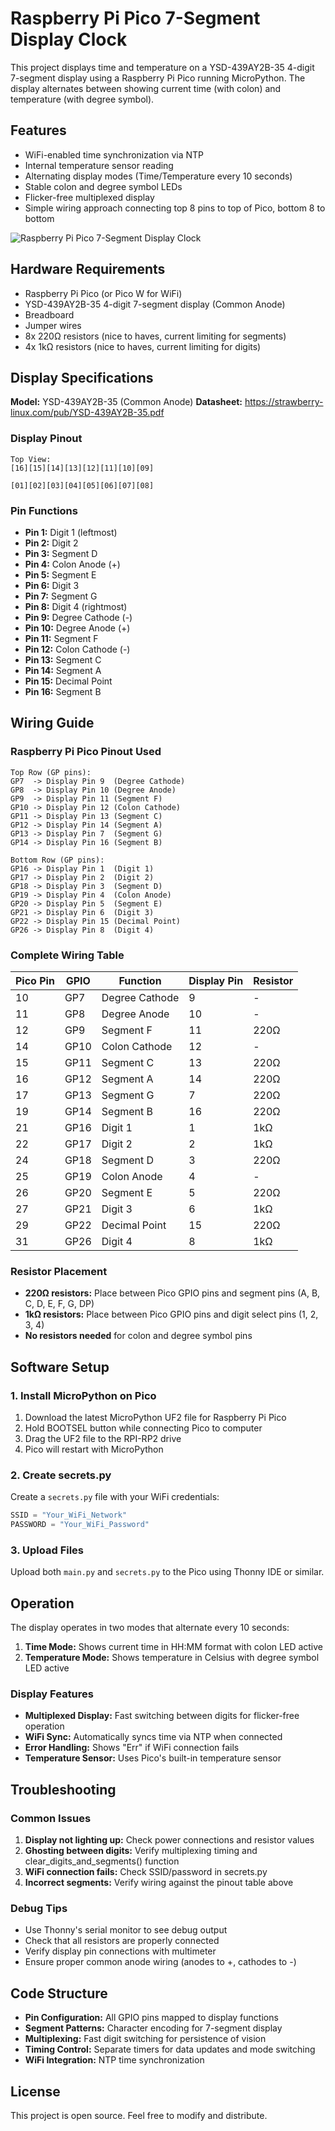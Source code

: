 
# Raspberry Pi Pico 7-Segment Display Clock

This project displays time and temperature on a YSD-439AY2B-35 4-digit 7-segment display using a Raspberry Pi Pico running MicroPython. The display alternates between showing current time (with colon) and temperature (with degree symbol).

## Features

- WiFi-enabled time synchronization via NTP
- Internal temperature sensor reading
- Alternating display modes (Time/Temperature every 10 seconds)
- Stable colon and degree symbol LEDs
- Flicker-free multiplexed display
- Simple wiring approach connecting top 8 pins to top of Pico, bottom 8 to bottom

![Raspberry Pi Pico 7-Segment Display Clock](attached_assets/IMG_4442_1753983734378.jpeg)

## Hardware Requirements

- Raspberry Pi Pico (or Pico W for WiFi)
- YSD-439AY2B-35 4-digit 7-segment display (Common Anode)
- Breadboard
- Jumper wires
- 8x 220Ω resistors (nice to haves, current limiting for segments)
- 4x 1kΩ resistors (nice to haves, current limiting for digits)

## Display Specifications

**Model:** YSD-439AY2B-35 (Common Anode)
**Datasheet:** https://strawberry-linux.com/pub/YSD-439AY2B-35.pdf

### Display Pinout
```
Top View:
[16][15][14][13][12][11][10][09]

[01][02][03][04][05][06][07][08]
```

### Pin Functions
- **Pin 1:** Digit 1 (leftmost)
- **Pin 2:** Digit 2  
- **Pin 3:** Segment D
- **Pin 4:** Colon Anode (+)
- **Pin 5:** Segment E
- **Pin 6:** Digit 3
- **Pin 7:** Segment G
- **Pin 8:** Digit 4 (rightmost)
- **Pin 9:** Degree Cathode (-)
- **Pin 10:** Degree Anode (+)
- **Pin 11:** Segment F
- **Pin 12:** Colon Cathode (-)
- **Pin 13:** Segment C
- **Pin 14:** Segment A
- **Pin 15:** Decimal Point
- **Pin 16:** Segment B

## Wiring Guide

### Raspberry Pi Pico Pinout Used
```
Top Row (GP pins):
GP7  -> Display Pin 9  (Degree Cathode)
GP8  -> Display Pin 10 (Degree Anode)
GP9  -> Display Pin 11 (Segment F)
GP10 -> Display Pin 12 (Colon Cathode)
GP11 -> Display Pin 13 (Segment C)
GP12 -> Display Pin 14 (Segment A)
GP13 -> Display Pin 7  (Segment G)
GP14 -> Display Pin 16 (Segment B)

Bottom Row (GP pins):
GP16 -> Display Pin 1  (Digit 1)
GP17 -> Display Pin 2  (Digit 2)  
GP18 -> Display Pin 3  (Segment D)
GP19 -> Display Pin 4  (Colon Anode)
GP20 -> Display Pin 5  (Segment E)
GP21 -> Display Pin 6  (Digit 3)
GP22 -> Display Pin 15 (Decimal Point)
GP26 -> Display Pin 8  (Digit 4)
```

### Complete Wiring Table
| Pico Pin | GPIO | Function | Display Pin | Resistor |
|----------|------|----------|-------------|----------|
| 10 | GP7 | Degree Cathode | 9 | - |
| 11 | GP8 | Degree Anode | 10 | - |
| 12 | GP9 | Segment F | 11 | 220Ω |
| 14 | GP10 | Colon Cathode | 12 | - |
| 15 | GP11 | Segment C | 13 | 220Ω |
| 16 | GP12 | Segment A | 14 | 220Ω |
| 17 | GP13 | Segment G | 7 | 220Ω |
| 19 | GP14 | Segment B | 16 | 220Ω |
| 21 | GP16 | Digit 1 | 1 | 1kΩ |
| 22 | GP17 | Digit 2 | 2 | 1kΩ |
| 24 | GP18 | Segment D | 3 | 220Ω |
| 25 | GP19 | Colon Anode | 4 | - |
| 26 | GP20 | Segment E | 5 | 220Ω |
| 27 | GP21 | Digit 3 | 6 | 1kΩ |
| 29 | GP22 | Decimal Point | 15 | 220Ω |
| 31 | GP26 | Digit 4 | 8 | 1kΩ |

### Resistor Placement
- **220Ω resistors:** Place between Pico GPIO pins and segment pins (A, B, C, D, E, F, G, DP)
- **1kΩ resistors:** Place between Pico GPIO pins and digit select pins (1, 2, 3, 4)
- **No resistors needed** for colon and degree symbol pins

## Software Setup

### 1. Install MicroPython on Pico
1. Download the latest MicroPython UF2 file for Raspberry Pi Pico
2. Hold BOOTSEL button while connecting Pico to computer
3. Drag the UF2 file to the RPI-RP2 drive
4. Pico will restart with MicroPython

### 2. Create secrets.py
Create a `secrets.py` file with your WiFi credentials:
```python
SSID = "Your_WiFi_Network"
PASSWORD = "Your_WiFi_Password"
```

### 3. Upload Files
Upload both `main.py` and `secrets.py` to the Pico using Thonny IDE or similar.

## Operation

The display operates in two modes that alternate every 10 seconds:

1. **Time Mode:** Shows current time in HH:MM format with colon LED active
2. **Temperature Mode:** Shows temperature in Celsius with degree symbol LED active

### Display Features
- **Multiplexed Display:** Fast switching between digits for flicker-free operation
- **WiFi Sync:** Automatically syncs time via NTP when connected
- **Error Handling:** Shows "Err" if WiFi connection fails
- **Temperature Sensor:** Uses Pico's built-in temperature sensor

## Troubleshooting

### Common Issues
1. **Display not lighting up:** Check power connections and resistor values
2. **Ghosting between digits:** Verify multiplexing timing and clear_digits_and_segments() function
3. **WiFi connection fails:** Check SSID/password in secrets.py
4. **Incorrect segments:** Verify wiring against the pinout table above

### Debug Tips
- Use Thonny's serial monitor to see debug output
- Check that all resistors are properly connected
- Verify display pin connections with multimeter
- Ensure proper common anode wiring (anodes to +, cathodes to -)

## Code Structure

- **Pin Configuration:** All GPIO pins mapped to display functions
- **Segment Patterns:** Character encoding for 7-segment display
- **Multiplexing:** Fast digit switching for persistence of vision
- **Timing Control:** Separate timers for data updates and mode switching
- **WiFi Integration:** NTP time synchronization

## License

This project is open source. Feel free to modify and distribute.
